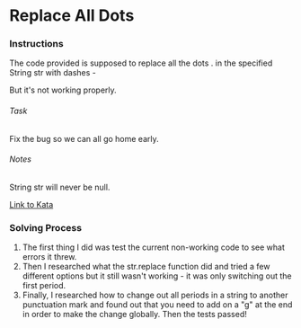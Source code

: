# Replace All Dots

### Instructions
The code provided is supposed to replace all the dots . in the specified String str with dashes -

But it's not working properly.

###### Task
Fix the bug so we can all go home early.

###### Notes
String str will never be null.

[Link to Kata](https://www.codewars.com/kata/fixme-replace-all-dots/train/javascript) 

### Solving Process
1. The first thing I did was test the current non-working code to see what errors it threw.
2. Then I researched what the str.replace function did and tried a few different options but it still wasn't working - it was only switching out the first period. 
3. Finally, I researched how to change out all periods in a string to another punctuation mark and found out that you need to add on a "g" at the end in order to make the change globally. Then the tests passed!  